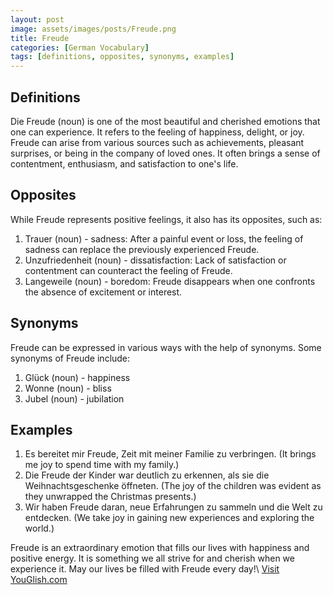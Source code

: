 ```yaml
---
layout: post
image: assets/images/posts/Freude.png
title: Freude
categories: [German Vocabulary]
tags: [definitions, opposites, synonyms, examples]
---
```


## Definitions
Die Freude (noun) is one of the most beautiful and cherished emotions that one can experience. It refers to the feeling of happiness, delight, or joy. Freude can arise from various sources such as achievements, pleasant surprises, or being in the company of loved ones. It often brings a sense of contentment, enthusiasm, and satisfaction to one's life.

## Opposites
While Freude represents positive feelings, it also has its opposites, such as:

1. Trauer (noun) - sadness: After a painful event or loss, the feeling of sadness can replace the previously experienced Freude.
2. Unzufriedenheit (noun) - dissatisfaction: Lack of satisfaction or contentment can counteract the feeling of Freude.
3. Langeweile (noun) - boredom: Freude disappears when one confronts the absence of excitement or interest.

## Synonyms
Freude can be expressed in various ways with the help of synonyms. Some synonyms of Freude include:

1. Glück (noun) - happiness
2. Wonne (noun) - bliss
3. Jubel (noun) - jubilation

## Examples

1. Es bereitet mir Freude, Zeit mit meiner Familie zu verbringen. (It brings me joy to spend time with my family.)
2. Die Freude der Kinder war deutlich zu erkennen, als sie die Weihnachtsgeschenke öffneten. (The joy of the children was evident as they unwrapped the Christmas presents.)
3. Wir haben Freude daran, neue Erfahrungen zu sammeln und die Welt zu entdecken. (We take joy in gaining new experiences and exploring the world.)

Freude is an extraordinary emotion that fills our lives with happiness and positive energy. It is something we all strive for and cherish when we experience it. May our lives be filled with Freude every day!\ <a id="yg-widget-0" class="youglish-widget" data-query="Freude" data-lang="german" data-components="8412" data-auto-start="0" data-bkg-color="theme_light" data-title="How%20to%20pronounce%20Freude%20in%20German"  rel="nofollow" href="https://youglish.com">Visit YouGlish.com</a><script async src="https://youglish.com/public/emb/widget.js" charset="utf-8"></script>